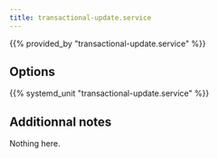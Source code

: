```yaml
---
title: transactional-update.service
---
```


{{% provided_by "transactional-update.service" %}}

## Options

{{% systemd_unit "transactional-update.service" %}}

## Additionnal notes

Nothing here.